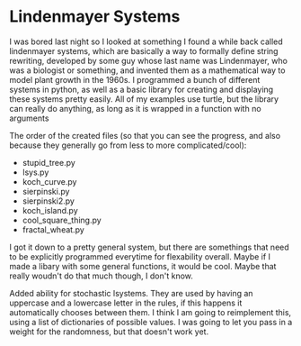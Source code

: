 Lindenmayer Systems
===================

I was bored last night so I looked at something I found a while back called lindenmayer systems, which are basically a way to formally define string rewriting, developed by some guy whose last name was Lindenmayer, who was a biologist or something, and invented them as a mathematical way to model plant growth in the 1960s.
I programmed a bunch of different systems in python, as well as a basic library for creating and displaying these systems pretty easily. All of my examples use turtle, but the library can really do anything, as long as it is wrapped in a function with no arguments

The order of the created files (so that you can see the progress, and also because they generally go from less to more complicated/cool):
*  stupid\_tree.py
*  lsys.py
*  koch\_curve.py
*  sierpinski.py
*  sierpinski2.py
*  koch\_island.py
*  cool\_square\_thing.py
*  fractal\_wheat.py

I got it down to a pretty general system, but there are somethings that need to be explicitly programmed everytime for flexability overall. 
Maybe if I made a libary with some general functions, it would be cool. Maybe that really woudn't do that much though, I don't know. 

Added ability for stochastic lsystems. They are used by having an uppercase and a lowercase letter in the rules, if this happens it automatically chooses between them. I think I am going to reimplement this, using a list of dictionaries of possible values. I was going to let you pass in a weight for the randomness, but that doesn't work yet. 
